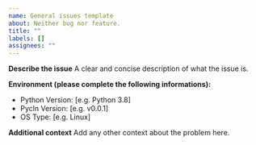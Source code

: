 ```yaml
---
name: General issues template
about: Neither bug nor feature.
title: ""
labels: []
assignees: ""
---
```


**Describe the issue** A clear and concise description of what the issue is.

**Environment (please complete the following informations):**

- Python Version: [e.g. Python 3.8]
- Pycln Version: [e.g. v0.0.1]
- OS Type: [e.g. Linux]

**Additional context** Add any other context about the problem here.
